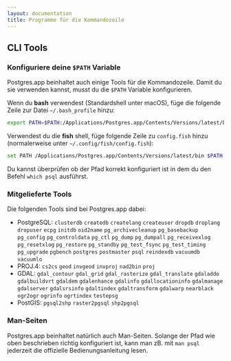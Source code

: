 ```yaml
---
layout: documentation
title: Programme für die Kommandozeile
---
```


## CLI Tools

### Konfiguriere deine `$PATH` Variable

Postgres.app beinhaltet auch einige Tools für die Kommandozeile. Damit du sie verwenden kannst, musst du die `$PATH` Variable konfigurieren.

Wenn du **bash** verwendest (Standardshell unter macOS), füge die folgende Zeile zur Datei `~/.bash_profile` hinzu:

```bash
export PATH=$PATH:/Applications/Postgres.app/Contents/Versions/latest/bin
```

Verwendest du die **fish** shell, füge folgende Zeile zu `config.fish` hinzu (normalerweise unter `~/.config/fish/config.fish`):

```bash
set PATH /Applications/Postgres.app/Contents/Versions/latest/bin $PATH
```

Du kannst überprüfen ob der Pfad korrekt konfiguriert ist in dem du den Befehl `which psql` ausführst.

### Mitgelieferte Tools

Die folgenden Tools sind bei Postgres.app dabei:

- PostgreSQL: `clusterdb` `createdb` `createlang` `createuser` `dropdb` `droplang` `dropuser` `ecpg` `initdb` `oid2name` `pg_archivecleanup` `pg_basebackup` `pg_config` `pg_controldata` `pg_ctl` `pg_dump` `pg_dumpall` `pg_receivexlog` `pg_resetxlog` `pg_restore` `pg_standby` `pg_test_fsync` `pg_test_timing` `pg_upgrade` `pgbench` `postgres` `postmaster` `psql` `reindexdb` `vacuumdb` `vacuumlo`
- PROJ.4: `cs2cs` `geod` `invgeod` `invproj` `nad2bin` `proj`
- GDAL: `gdal_contour` `gdal_grid` `gdal_rasterize` `gdal_translate` `gdaladdo` `gdalbuildvrt` `gdaldem` `gdalenhance` `gdalinfo` `gdallocationinfo` `gdalmanage` `gdalserver` `gdalsrsinfo` `gdaltindex` `gdaltransform` `gdalwarp` `nearblack` `ogr2ogr` `ogrinfo` `ogrtindex` `testepsg`
- PostGIS: `pgsql2shp` `raster2pgsql` `shp2pgsql`


### Man-Seiten

Postgres.app beinhaltet natürlich auch Man-Seiten. Solange der Pfad wie oben beschrieben richtig konfiguriert ist, kann man zB. mit `man psql` jederzeit die offizielle Bedienungsanleitung lesen.